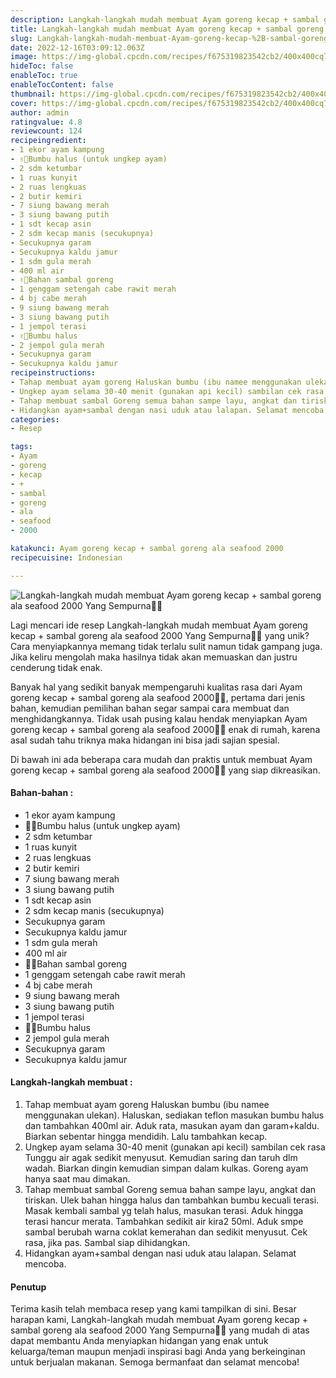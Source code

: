 ```yaml
---
description: Langkah-langkah mudah membuat Ayam goreng kecap + sambal goreng ala seafood 2000 Yang Sempurna"
title: Langkah-langkah mudah membuat Ayam goreng kecap + sambal goreng ala seafood 2000 Yang Sempurna
slug: Langkah-langkah-mudah-membuat-Ayam-goreng-kecap-%2B-sambal-goreng-ala-seafood-2000-Yang-Sempurna
date: 2022-12-16T03:09:12.063Z
image: https://img-global.cpcdn.com/recipes/f675319823542cb2/400x400cq70/photo.jpg
hideToc: false
enableToc: true
enableTocContent: false
thumbnail: https://img-global.cpcdn.com/recipes/f675319823542cb2/400x400cq70/photo.jpg
cover: https://img-global.cpcdn.com/recipes/f675319823542cb2/400x400cq70/photo.jpg
author: admin
ratingvalue: 4.8
reviewcount: 124
recipeingredient:
- 1 ekor ayam kampung
- ✌🏻Bumbu halus (untuk ungkep ayam)
- 2 sdm ketumbar
- 1 ruas kunyit
- 2 ruas lengkuas
- 2 butir kemiri
- 7 siung bawang merah
- 3 siung bawang putih
- 1 sdt kecap asin
- 2 sdm kecap manis (secukupnya)
- Secukupnya garam
- Secukupnya kaldu jamur
- 1 sdm gula merah
- 400 ml air
- ✌🏻Bahan sambal goreng
- 1 genggam setengah cabe rawit merah
- 4 bj cabe merah
- 9 siung bawang merah
- 3 siung bawang putih
- 1 jempol terasi
- ✌🏻Bumbu halus
- 2 jempol gula merah
- Secukupnya garam
- Secukupnya kaldu jamur
recipeinstructions:
- Tahap membuat ayam goreng Haluskan bumbu (ibu namee menggunakan ulekan). Haluskan, sediakan teflon masukan bumbu halus dan tambahkan 400ml air. Aduk rata, masukan ayam dan garam+kaldu. Biarkan sebentar hingga mendidih. Lalu tambahkan kecap.
- Ungkep ayam selama 30-40 menit (gunakan api kecil) sambilan cek rasa Tunggu air agak sedikit menyusut. Kemudian saring dan taruh dlm wadah. Biarkan dingin kemudian simpan dalam kulkas. Goreng ayam hanya saat mau dimakan.
- Tahap membuat sambal Goreng semua bahan sampe layu, angkat dan tiriskan. Ulek bahan hingga halus dan tambahkan bumbu kecuali terasi. Masak kembali sambal yg telah halus, masukan terasi. Aduk hingga terasi hancur merata. Tambahkan sedikit air kira2 50ml. Aduk smpe sambal berubah warna coklat kemerahan dan sedikit menyusut. Cek rasa, jika pas. Sambal siap dihidangkan.
- Hidangkan ayam+sambal dengan nasi uduk atau lalapan. Selamat mencoba.
categories:
- Resep

tags:
- Ayam
- goreng
- kecap
- +
- sambal
- goreng
- ala
- seafood
- 2000

katakunci: Ayam goreng kecap + sambal goreng ala seafood 2000
recipecuisine: Indonesian

---
```


![Langkah-langkah mudah membuat Ayam goreng kecap + sambal goreng ala seafood 2000 Yang Sempurna👩‍🍳](https://img-global.cpcdn.com/recipes/f675319823542cb2/400x400cq70/photo.jpg)

Lagi mencari ide resep Langkah-langkah mudah membuat Ayam goreng kecap + sambal goreng ala seafood 2000 Yang Sempurna👩‍🍳 yang unik? Cara menyiapkannya memang tidak terlalu sulit namun tidak gampang juga. Jika keliru mengolah maka hasilnya tidak akan memuaskan dan justru cenderung tidak enak.

Banyak hal yang sedikit banyak mempengaruhi kualitas rasa dari Ayam goreng kecap + sambal goreng ala seafood 2000👩‍🍳, pertama dari jenis bahan, kemudian pemilihan bahan segar sampai cara membuat dan menghidangkannya. Tidak usah pusing kalau hendak menyiapkan Ayam goreng kecap + sambal goreng ala seafood 2000👩‍🍳 enak di rumah, karena asal sudah tahu triknya maka hidangan ini bisa jadi sajian spesial.

Di bawah ini ada beberapa cara mudah dan praktis untuk membuat Ayam goreng kecap + sambal goreng ala seafood 2000👩‍🍳 yang siap dikreasikan.

<!--inarticleads1-->

#### Bahan-bahan :

- 1 ekor ayam kampung
- ✌🏻Bumbu halus (untuk ungkep ayam)
- 2 sdm ketumbar
- 1 ruas kunyit
- 2 ruas lengkuas
- 2 butir kemiri
- 7 siung bawang merah
- 3 siung bawang putih
- 1 sdt kecap asin
- 2 sdm kecap manis (secukupnya)
- Secukupnya garam
- Secukupnya kaldu jamur
- 1 sdm gula merah
- 400 ml air
- ✌🏻Bahan sambal goreng
- 1 genggam setengah cabe rawit merah
- 4 bj cabe merah
- 9 siung bawang merah
- 3 siung bawang putih
- 1 jempol terasi
- ✌🏻Bumbu halus
- 2 jempol gula merah
- Secukupnya garam
- Secukupnya kaldu jamur

<!--inarticleads2-->

#### Langkah-langkah membuat :

1. Tahap membuat ayam goreng Haluskan bumbu (ibu namee menggunakan ulekan). Haluskan, sediakan teflon masukan bumbu halus dan tambahkan 400ml air. Aduk rata, masukan ayam dan garam+kaldu. Biarkan sebentar hingga mendidih. Lalu tambahkan kecap.
1. Ungkep ayam selama 30-40 menit (gunakan api kecil) sambilan cek rasa Tunggu air agak sedikit menyusut. Kemudian saring dan taruh dlm wadah. Biarkan dingin kemudian simpan dalam kulkas. Goreng ayam hanya saat mau dimakan.
1. Tahap membuat sambal Goreng semua bahan sampe layu, angkat dan tiriskan. Ulek bahan hingga halus dan tambahkan bumbu kecuali terasi. Masak kembali sambal yg telah halus, masukan terasi. Aduk hingga terasi hancur merata. Tambahkan sedikit air kira2 50ml. Aduk smpe sambal berubah warna coklat kemerahan dan sedikit menyusut. Cek rasa, jika pas. Sambal siap dihidangkan.
1. Hidangkan ayam+sambal dengan nasi uduk atau lalapan. Selamat mencoba.

#### Penutup

Terima kasih telah membaca resep yang kami tampilkan di sini. Besar harapan kami, Langkah-langkah mudah membuat Ayam goreng kecap + sambal goreng ala seafood 2000 Yang Sempurna👩‍🍳 yang mudah di atas dapat membantu Anda menyiapkan hidangan yang enak untuk keluarga/teman maupun menjadi inspirasi bagi Anda yang berkeinginan untuk berjualan makanan. Semoga bermanfaat dan selamat mencoba!